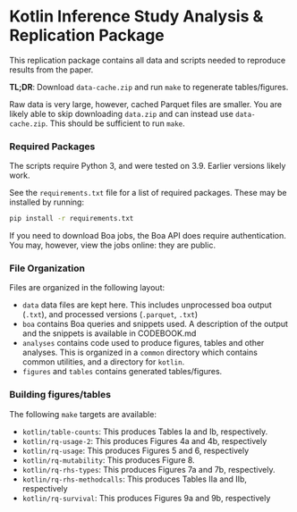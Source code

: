 # Kotlin Inference Study Analysis & Replication Package

This replication package contains all data and scripts needed to reproduce
results from the paper.

**TL;DR**: Download `data-cache.zip` and run `make` to regenerate
tables/figures.

Raw data is very large, however, cached Parquet files are smaller.  You are
likely able to skip downloading `data.zip` and can instead use
`data-cache.zip`.  This should be sufficient to run `make`.

### Required Packages

The scripts require Python 3, and were tested on 3.9.  Earlier versions likely
work.

See the `requirements.txt` file for a list of required packages.  These may be
installed by running:

```sh
pip install -r requirements.txt
```

If you need to download Boa jobs, the Boa API does require authentication.  You
may, however, view the jobs online: they are public.

### File Organization

Files are organized in the following layout:

 - `data` data files are kept here.  This includes unprocessed boa output
   (`.txt`), and processed versions (`.parquet`, `.txt`)
 - `boa` contains Boa queries and snippets used.  A description of the output
   and the snippets is available in CODEBOOK.md
 - `analyses` contains code used to produce figures, tables and other analyses.
   This is organized in a `common` directory which contains common utilities,
   and a directory for `kotlin`.
 - `figures` and `tables` contains generated tables/figures.
 
### Building figures/tables

The following `make` targets are available:

 - `kotlin/table-counts`: This produces Tables Ia and Ib, respectively.
 - `kotlin/rq-usage-2`: This produces Figures 4a and 4b, respectively
 - `kotlin/rq-usage`: This produces Figures 5 and 6, respectively
 - `kotlin/rq-mutability`: This produces Figure 8.
 - `kotlin/rq-rhs-types`: This produces Figures 7a and 7b, respectively.
 - `kotlin/rq-rhs-methodcalls`: This produces Tables IIa and IIb, respectively
 - `kotlin/rq-survival`: This produces Figures 9a and 9b, respectively
